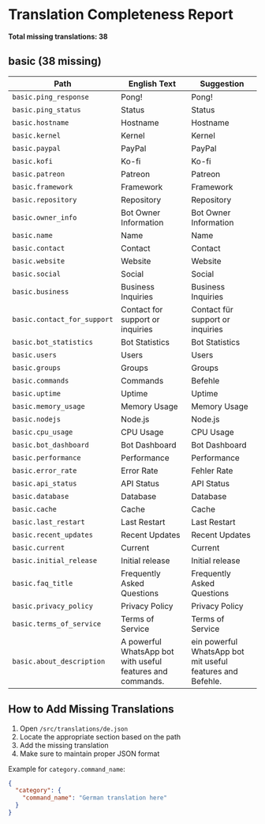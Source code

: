 # Translation Completeness Report

**Total missing translations: 38**

## basic (38 missing)

| Path | English Text | Suggestion |
|------|-------------|------------|
| `basic.ping_response` | Pong! | Pong! |
| `basic.ping_status` | Status | Status |
| `basic.hostname` | Hostname | Hostname |
| `basic.kernel` | Kernel | Kernel |
| `basic.paypal` | PayPal | PayPal |
| `basic.kofi` | Ko-fi | Ko-fi |
| `basic.patreon` | Patreon | Patreon |
| `basic.framework` | Framework | Framework |
| `basic.repository` | Repository | Repository |
| `basic.owner_info` | Bot Owner Information | Bot Owner Information |
| `basic.name` | Name | Name |
| `basic.contact` | Contact | Contact |
| `basic.website` | Website | Website |
| `basic.social` | Social | Social |
| `basic.business` | Business Inquiries | Business Inquiries |
| `basic.contact_for_support` | Contact for support or inquiries | Contact für support or inquiries |
| `basic.bot_statistics` | Bot Statistics | Bot Statistics |
| `basic.users` | Users | Users |
| `basic.groups` | Groups | Groups |
| `basic.commands` | Commands | Befehle |
| `basic.uptime` | Uptime | Uptime |
| `basic.memory_usage` | Memory Usage | Memory Usage |
| `basic.nodejs` | Node.js | Node.js |
| `basic.cpu_usage` | CPU Usage | CPU Usage |
| `basic.bot_dashboard` | Bot Dashboard | Bot Dashboard |
| `basic.performance` | Performance | Performance |
| `basic.error_rate` | Error Rate | Fehler Rate |
| `basic.api_status` | API Status | API Status |
| `basic.database` | Database | Database |
| `basic.cache` | Cache | Cache |
| `basic.last_restart` | Last Restart | Last Restart |
| `basic.recent_updates` | Recent Updates | Recent Updates |
| `basic.current` | Current | Current |
| `basic.initial_release` | Initial release | Initial release |
| `basic.faq_title` | Frequently Asked Questions | Frequently Asked Questions |
| `basic.privacy_policy` | Privacy Policy | Privacy Policy |
| `basic.terms_of_service` | Terms of Service | Terms of Service |
| `basic.about_description` | A powerful WhatsApp bot with useful features and commands. | ein powerful WhatsApp bot mit useful features and Befehle. |

## How to Add Missing Translations

1. Open `/src/translations/de.json`
2. Locate the appropriate section based on the path
3. Add the missing translation
4. Make sure to maintain proper JSON format

Example for `category.command_name`:
```json
{
  "category": {
    "command_name": "German translation here"
  }
}
```
